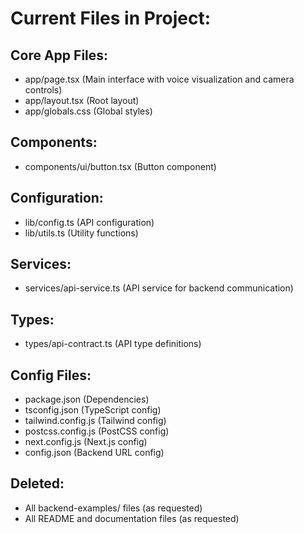 # Current Files in Project:

## Core App Files:
- app/page.tsx (Main interface with voice visualization and camera controls)
- app/layout.tsx (Root layout)
- app/globals.css (Global styles)

## Components:
- components/ui/button.tsx (Button component)

## Configuration:
- lib/config.ts (API configuration)
- lib/utils.ts (Utility functions)

## Services:
- services/api-service.ts (API service for backend communication)

## Types:
- types/api-contract.ts (API type definitions)

## Config Files:
- package.json (Dependencies)
- tsconfig.json (TypeScript config)
- tailwind.config.js (Tailwind config)
- postcss.config.js (PostCSS config)
- next.config.js (Next.js config)
- config.json (Backend URL config)

## Deleted:
- All backend-examples/ files (as requested)
- All README and documentation files (as requested)
